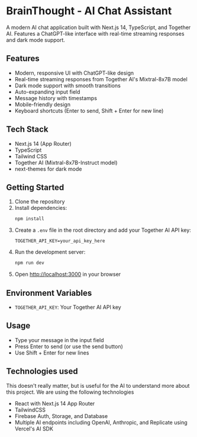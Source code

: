 # BrainThought - AI Chat Assistant

A modern AI chat application built with Next.js 14, TypeScript, and Together AI. Features a ChatGPT-like interface with real-time streaming responses and dark mode support.

## Features

- Modern, responsive UI with ChatGPT-like design
- Real-time streaming responses from Together AI's Mixtral-8x7B model
- Dark mode support with smooth transitions
- Auto-expanding input field
- Message history with timestamps
- Mobile-friendly design
- Keyboard shortcuts (Enter to send, Shift + Enter for new line)

## Tech Stack

- Next.js 14 (App Router)
- TypeScript
- Tailwind CSS
- Together AI (Mixtral-8x7B-Instruct model)
- next-themes for dark mode

## Getting Started

1. Clone the repository
2. Install dependencies:
   ```bash
   npm install
   ```
3. Create a `.env` file in the root directory and add your Together AI API key:
   ```
   TOGETHER_API_KEY=your_api_key_here
   ```
4. Run the development server:
   ```bash
   npm run dev
   ```
5. Open [http://localhost:3000](http://localhost:3000) in your browser

## Environment Variables

- `TOGETHER_API_KEY`: Your Together AI API key

## Usage

- Type your message in the input field
- Press Enter to send (or use the send button)
- Use Shift + Enter for new lines
## Technologies used
This doesn't really matter, but is useful for the AI to understand more about this project. We are using the following technologies
- React with Next.js 14 App Router
- TailwindCSS
- Firebase Auth, Storage, and Database
- Multiple AI endpoints including OpenAI, Anthropic, and Replicate using Vercel's AI SDK